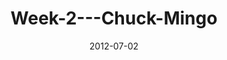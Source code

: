 ---
layout: music 
title: "Week-2---Chuck-Mingo"
series: "The Good Life"
date: 2012-07-02 
description: "We’re talking about how hope is a key ingredient to the good life."
audio: "http://www.crossroads.net/players/media/hq/goodlife_02.mp3"
audio-duration: "40:08"
---